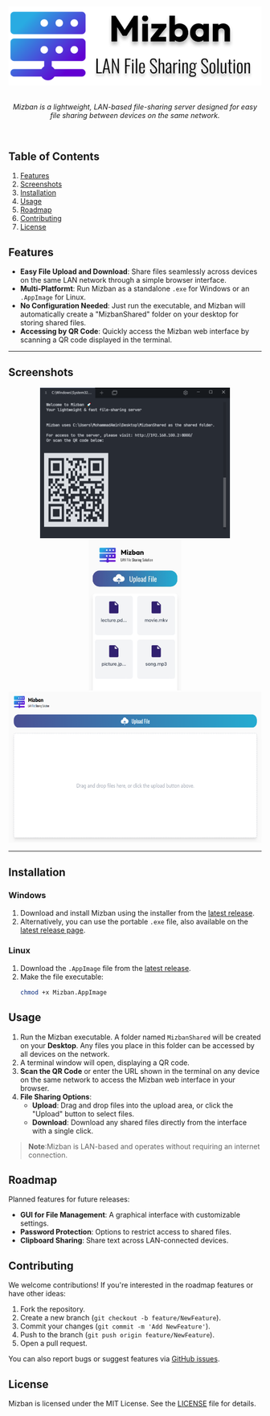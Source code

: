<div align="center">
  <img src="clients/frontend/icons/logo.svg" alt="Mizban">
</div>
<br>
<p align="center">
<em>Mizban is a lightweight, LAN-based file-sharing server designed for easy file sharing between devices on the same network.</em>
</p>
<br>



## Table of Contents
1. [Features](#features)
2. [Screenshots](#screenshots)
3. [Installation](#installation)
4. [Usage](#usage)
5. [Roadmap](#roadmap)
6. [Contributing](#contributing)
7. [License](#license)


## Features
- **Easy File Upload and Download**: Share files seamlessly across devices on the same LAN network through a simple browser interface.
- **Multi-Platformt**: Run Mizban as a standalone `.exe` for Windows or an `.AppImage` for Linux.
- **No Configuration Needed**: Just run the executable, and Mizban will automatically create a "MizbanShared" folder on your desktop for storing shared files.
- **Accessing by QR Code**: Quickly access the Mizban web interface by scanning a QR code displayed in the terminal.

---

## Screenshots
<div align="center">
  <img src="clients/frontend/imgs/terminal.PNG" alt="Server Terminal" height="300"/>
  <img src="clients/frontend/imgs/mobile-ui.jpeg" alt="Mobile UI" height="300"/>
  <img src="clients/frontend/imgs/web-ui.png" alt="Web UI" height="300"/>
</div>

---

## Installation

### Windows
1. Download and install Mizban using the installer from the [latest release](https://github.com/yourusername/Mizban/releases).
2. Alternatively, you can use the portable `.exe` file, also available on the [latest release page](https://github.com/yourusername/Mizban/releases).

### Linux
1. Download the `.AppImage` file from the [latest release](https://github.com/yourusername/Mizban/releases).
2. Make the file executable:
   ```bash
   chmod +x Mizban.AppImage
   ```
## Usage

1. Run the Mizban executable. A folder named `MizbanShared` will be created on your **Desktop**. Any files you place in this folder can be accessed by all devices on the network.
2. A terminal window will open, displaying a QR code.
3. **Scan the QR Code** or enter the URL shown in the terminal on any device on the same network to access the Mizban web interface in your browser.
4. **File Sharing Options**:
   - **Upload**: Drag and drop files into the upload area, or click the "Upload" button to select files.
   - **Download**: Download any shared files directly from the interface with a single click.

> **Note**:Mizban is LAN-based and operates without requiring an internet connection.


## Roadmap
Planned features for future releases:
- **GUI for File Management**: A graphical interface with customizable settings.
- **Password Protection**: Options to restrict access to shared files.
- **Clipboard Sharing**: Share text across LAN-connected devices.


## Contributing
We welcome contributions! If you're interested in the roadmap features or have other ideas:
1. Fork the repository.
2. Create a new branch (`git checkout -b feature/NewFeature`).
3. Commit your changes (`git commit -m 'Add NewFeature'`).
4. Push to the branch (`git push origin feature/NewFeature`).
5. Open a pull request.

You can also report bugs or suggest features via [GitHub issues](https://github.com/yourusername/Mizban/issues).


## License
Mizban is licensed under the MIT License. See the [LICENSE](https://github.com/yourusername/Mizban/blob/main/LICENSE) file for details.

